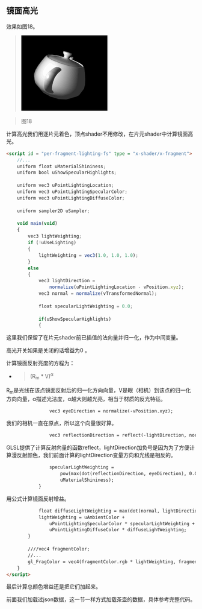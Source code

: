 ## 镜面高光

效果如图18。

>![图18](../image/C1_Start/1_018.gif)

>图18

计算高光我们用逐片元着色，顶点shader不用修改，在片元shader中计算镜面高光。
```html
<script id = "per-fragment-lighting-fs" type = "x-shader/x-fragment">
    //...
    uniform float uMaterialShininess;
    uniform bool uShowSpecularHighlights;

	uniform vec3 uPointLightingLocation;
    uniform vec3 uPointLightingSpecularColor;
	uniform vec3 uPointLightingDiffuseColor;

	uniform sampler2D uSampler;

	void main(void)
	{
		vec3 lightWeighting;
		if (!uUseLighting)
		{
			lightWeighting = vec3(1.0, 1.0, 1.0);
		}
		else
		{
			vec3 lightDirection =
				normalize(uPointLightingLocation - vPosition.xyz);
			vec3 normal = normalize(vTransformedNormal);

			float specularLightWeighting = 0.0;

			if(uShowSpecularHighlights)
			{
```
这里我们保留了在片元shader前已插值的法向量并归一化，作为中间变量。

高光开关如果是关闭的话增益为0 。

计算镜面反射亮度的方程为：
* > (R<sub>m</sub> * V)<sup>α</sup>

R<sub>m</sub>是光线在该点镜面反射后的归一化方向向量，V是眼（相机）到该点的归一化方向向量，α描述光洁度，α越大则越光亮，相当于材质的反光特征。
```html
				vec3 eyeDirection = normalize(-vPosition.xyz);
```
我们的相机一直在原点，所以这个向量很好算。
```html
				vec3 reflectionDirection = reflect(-lightDirection, normal);
```
GLSL提供了计算反射向量的函数reflect，lightDirection加负号是因为为了方便计算漫反射颜色，我们前面计算的lightDirection变量方向和光线是相反的。
```html
				specularLightWeighting =
					pow(max(dot(reflectionDirection, eyeDirection), 0.0),
					uMaterialShininess);
			}
```
用公式计算镜面反射增益。
```html
			float diffuseLightWeighting = max(dot(normal, lightDirection), 0.0);
			lightWeighting = uAmbientColor +
	            uPointLightingSpecularColor * specularLightWeighting +
	            uPointLightingDiffuseColor * diffuseLightWeighting;
		}

		////vec4 fragmentColor;
		//...
		gl_FragColor = vec4(fragmentColor.rgb * lightWeighting, fragmentColor.a);
	}
</script>
```
最后计算总颜色增益还是把它们加起来。

前面我们加载过json数据，这一节一样方式加载茶壶的数据，具体参考完整代码。
